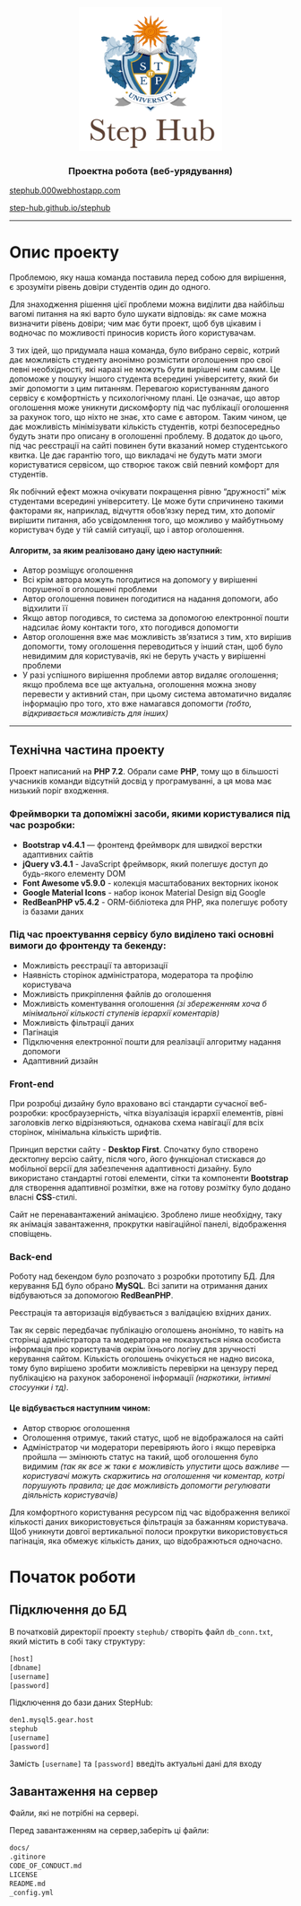 <p align="center">
  <a href="https://stephub.000webhostapp.com/">
    <img src="img/logo.png" alt="Stephub logo" width="256" height="256">
  </a>
</p>

<h3 align="center">Проектна робота (веб-урядування)</h3>


[stephub.000webhostapp.com](https://stephub.000webhostapp.com/)

[step-hub.github.io/stephub](https://step-hub.github.io/stephub/)

---

# Опис проекту

Проблемою, яку наша команда поставила перед собою для вирішення, є зрозуміти рівень довіри студентів один до одного.

Для знаходження рішення цієї проблеми можна виділити два найбільш вагомі питання на які варто було шукати відповідь: як саме можна визначити рівень довіри; чим має бути проект, щоб був цікавим і водночас по можливості приносив користь його користувачам.

З тих ідей, що придумала наша команда, було вибрано сервіс, котрий дає можливість студенту анонімно розмістити оголошення про свої певні необхідності, які наразі не можуть бути вирішені ним самим. Це допоможе у  пошуку іншого студента всередині університету, який би зміг допомогти з цим питанням. Перевагою користуванням даного сервісу є комфортність у психологічному плані. Це означає, що автор оголошення може уникнути дискомфорту під час публікації оголошення за рахунок того, що ніхто не знає, хто саме є автором. Таким чином, це дає можливість мінімізувати кількість студентів, котрі безпосередньо будуть знати про описану в оголошенні проблему. В додаток до цього, під час реєстрації на сайті повинен бути вказаний номер студентського квитка. Це дає гарантію того, що викладачі не будуть мати змоги користуватися сервісом, що створює також свій певний комфорт для студентів.

Як побічний ефект можна очікувати покращення рівню “дружності” між студентами всередині університету. Це може бути спричинено такими факторами як, наприклад, відчуття обов’язку перед тим, хто допоміг вирішити питання, або усвідомлення того, що можливо у майбутньому користувач буде у тій самій ситуації, що і автор оголошення.

#### Алгоритм, за яким реалізовано дану ідею наступний:

- Автор розміщує оголошення
- Всі крім автора можуть погодитися на допомогу у вирішенні порушеної в оголошенні проблеми
- Автор оголошення повинен погодитися на надання допомоги, або відхилити її
- Якщо автор погодився, то система за допомогою електронної пошти надсилає йому контакти того, хто погодився допомогти
- Автор оголошення вже має можливість зв’язатися з тим, хто вирішив допомогти, тому оголошення переводиться у інший стан, щоб було невидимим для користувачів, які не беруть участь у вирішенні проблеми
- У разі успішного вирішення проблеми автор видаляє оголошення; якщо проблема все ще актуальна, оголошення можна знову перевести у активний стан, при цьому система автоматично видаляє інформацію про того, хто вже намагався допомогти *(тобто, відкривається можливість для інших)*

---

## Технічна частина проекту

Проект написаний на **PHP 7.2**. Обрали саме **PHP**, тому що в більшості учасників команди відсутній досвід у програмуванні, а ця мова має низький поріг входження.

### Фреймворки та допоміжні засоби, якими користувалися під час розробки:

- **Bootstrap v4.4.1** — фронтенд фреймворк для швидкої верстки адаптивних сайтів
- **jQuery v3.4.1** - JavaScript фреймворк, який полегшує доступ до будь-якого елементу DOM
- **Font Awesome v5.9.0** - колекція масштабованих векторних іконок
- **Google Material Icons** - набор іконок Material Design від Google
- **RedBeanPHP v5.4.2** -  ORM-бібліотека для PHP, яка полегшує роботу із базами даних
    
### Під час проектування сервісу було виділено такі основні вимоги до фронтенду та бекенду:

- Можливість реєстрації та авторизації
- Наявність сторінок адміністратора, модератора та профілю користувача
- Можливість прикріплення файлів до оголошення
- Можливість коментування оголошення *(зі збереженням хоча б мінімальної кількості ступенів ієрархії коментарів)*
- Можливість фільтрації даних
- Пагінація
- Підключення електронної пошти для реалізації алгоритму надання допомоги
- Адаптивний дизайн

### Front-end

При розробці дизайну було враховано всі стандарти сучасної веб-розробки: кросбраузерність, чітка візуалізація ієрархії елементів, рівні заголовків легко відрізняються, однакова схема навігації для всіх сторінок, мінімальна кількість шрифтів.

Принцип верстки сайту - **Desktop First**. Спочатку було створено десктопну версію сайту, після чого, його функціонал стискався до мобільної версії для забезпечення адаптивності дизайну. Було використано стандартні готові елементи, сітки та компоненти **Bootstrap** для створення адаптивної розмітки, вже на готову розмітку було додано власні **CSS**-стилі.

Сайт не перенавантажений анімацією. Зроблено лише необхідну, таку як анімація завантаження, прокрутки навігаційної панелі, відображення сповіщень.

### Back-end

Роботу над бекендом було розпочато з розробки прототипу БД. Для керування БД було обрано **MySQL**. Всі запити на отримання даних відбуваються за допомогою **RedBeanPHP**.

Реєстрація та авторизація відбувається з валідацією вхідних даних.

Так як сервіс передбачає публікацію оголошень анонімно, то навіть на сторінці адміністратора та модератора не показується ніяка особиста інформація про користувачів окрім їхнього логіну для зручності керування сайтом. Кількість оголошень очікується не надно висока, тому було вирішено зробити можливість перевірки на цензуру перед публікацією на рахунок забороненої інформації *(наркотики, інтимні стосуунки і тд)*.

#### Це відбувається наступним чином:

- Автор створює оголошення
- Оголошення отримує, такий статус, щоб не відображалося на сайті
- Адміністратор чи модератори перевіряють його і якщо перевірка пройшла — змінюють статус на такий, щоб оголошення було видимим *(так як все ж таки є можливість упустити щось важливе — користувачі можуть скаржитись на оголошення чи коментар, котрі порушують правила; це дає можливість допомогти регулювати діяльність користувачів)*

Для комфортного користування ресурсом під час відображення великої кількості даних використовується фільтрація за бажанням користувача. Щоб уникнути довгої вертикальної полоси прокрутки використовується пагінація, яка обмежує кількість даних, що відображються одночасно.

# Початок роботи

## Підключення до БД

 В початковій директорії проекту `stephub/` створіть файл `db_conn.txt`, який містить в собі таку структуру:

    [host]
    [dbname]
    [username]
    [password]

Підключення до бази даних StepHub:

    den1.mysql5.gear.host
    stephub
    [username]
    [password]

Замість `[username]` та `[password]` введіть актуальні дані для входу

## Завантаження на сервер

Файли, які не потрібні на сервері.

Перед завантаженням на сервер,заберіть ці файли:

    docs/
    .gitinore
    CODE_OF_CONDUCT.md
    LICENSE
    README.md
    _config.yml
